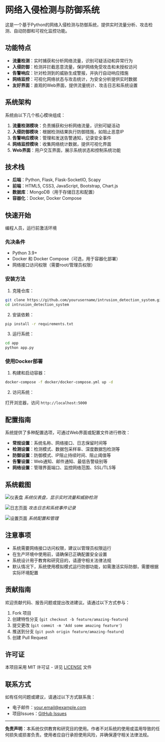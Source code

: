 # 网络入侵检测与防御系统

这是一个基于Python的网络入侵检测与防御系统，提供实时流量分析、攻击检测、自动防御和可视化监控功能。

## 功能特点

- **流量检测**：实时捕获和分析网络流量，识别可疑活动和异常行为
- **入侵防御**：检测并拦截恶意流量，保护网络免受攻击和未授权访问
- **告警响应**：针对检测到的威胁生成警报，并执行自动响应措施
- **网络监控**：可视化网络状态与攻击统计，为安全分析提供实时数据
- **友好界面**：直观的Web界面，提供流量统计、攻击日志和系统设置

## 系统架构

系统由以下几个核心模块组成：

1. **流量检测模块**：负责捕获和分析网络流量，识别可疑活动
2. **入侵防御模块**：根据检测结果执行防御措施，如阻止恶意IP
3. **告警响应模块**：管理和发送告警通知，记录安全事件
4. **网络监控模块**：收集网络统计数据，提供可视化界面
5. **Web界面**：用户交互界面，展示系统状态和控制系统功能

## 技术栈

- **后端**：Python, Flask, Flask-SocketIO, Scapy
- **前端**：HTML5, CSS3, JavaScript, Bootstrap, Chart.js
- **数据库**：MongoDB（用于存储日志和配置）
- **容器化**：Docker, Docker Compose

## 快速开始

编程人员，运行前激活环境

### 先决条件

- Python 3.9+
- Docker 和 Docker Compose（可选，用于容器化部署）
- 网络接口访问权限（需要root/管理员权限）

### 安装方法

1. 克隆仓库：

```bash
git clone https://github.com/yourusername/intrusion_detection_system.git
cd intrusion_detection_system
```

2. 安装依赖：

```bash
pip install -r requirements.txt
```

3. 运行系统：

```bash
cd app
python app.py
```

### 使用Docker部署

1. 构建和启动容器：

```bash
docker-compose -f docker/docker-compose.yml up -d
```

2. 访问系统：

打开浏览器，访问 `http://localhost:5000`

## 配置指南

系统提供了多种配置选项，可通过Web界面或配置文件进行修改：

- **常规设置**：系统名称、网络接口、日志保留时间等
- **检测设置**：检测模式、数据包采样率、深度数据包检测等
- **防御设置**：防御模式、IP阻止持续时间、阻止阈值等
- **告警设置**：Web通知、邮件通知、最低告警级别等
- **网络设置**：管理界面端口、监控网络范围、SSL/TLS等

## 系统截图

![仪表盘](docs/images/dashboard.png)
*系统仪表盘，显示实时流量和威胁检测*

![日志页面](docs/images/logs.png)
*攻击日志和系统事件记录*

![设置页面](docs/images/settings.png)
*系统配置和管理*

## 注意事项

- 系统需要网络接口访问权限，建议以管理员权限运行
- 在生产环境中使用前，请确保已正确配置安全设置
- 系统设计用于教育和研究目的，请遵守相关法律法规
- 默认情况下，系统使用模拟模式运行防御功能，如需激活实际防御，需要根据实际环境配置

## 贡献指南

欢迎贡献代码、报告问题或提出改进建议。请通过以下方式参与：

1. Fork 项目
2. 创建特性分支 (`git checkout -b feature/amazing-feature`)
3. 提交更改 (`git commit -m 'Add some amazing feature'`)
4. 推送到分支 (`git push origin feature/amazing-feature`)
5. 创建 Pull Request

## 许可证

本项目采用 MIT 许可证 - 详见 [LICENSE](LICENSE) 文件

## 联系方式

如有任何问题或建议，请通过以下方式联系我：

- 电子邮件：your.email@example.com
- 项目Issues：[GitHub Issues](https://github.com/yourusername/intrusion_detection_system/issues)

---

**免责声明**：本系统仅供教育和研究目的使用。作者不对系统的使用或滥用导致的任何损失或损害负责。使用者应自行承担使用风险，并确保遵守相关法律法规。
